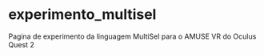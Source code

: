 # experimento_multisel
Pagina de experimento da linguagem MultiSel para o AMUSE VR do Oculus Quest 2
